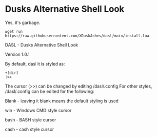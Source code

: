 # Dusks Alternative Shell Look

Yes, it's garbage.

``wget run https://raw.githubusercontent.com/XDuskAshes/dasl/main/install.lua``

DASL - Dusks Alternative Shell Look

Version 1.0.1

By default, dasl it is styled as:

```
+[dir]
|>>
```

The cursor (>>) can be changed by editing /dasl/.config
For other styles, /dasl/.config can be edited for the following:

Blank - leaving it blank means the default styling is used

win - Windows CMD style cursor

bash - BASH style cursor

cash - cash style cursor
